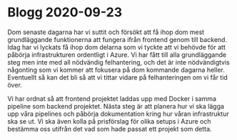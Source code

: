 # Blogg 2020-09-23

Dom senaste dagarna har vi suttit och försökt att få ihop dom mest grundläggande funktionerna att fungera ifrån frontend genom till backend. Idag har vi lyckats få ihop dom delarna som vi tyckte att vi behövde för att påbörja infrastrukturen ordentligt i Azure. Vi har fått till alla grundläggande steg men inte med all nödvändig felhantering, och det är inte nödvändigtvis någonting som vi kommer att fokusera på dom kommande dagarna heller. Eventuellt så kan det bli så att vi tittar vidare på felhanteringen om vi får tid över. 

Vi har ordnat så att frontend projektet laddas upp med Docker i samma pipeline som backend projektet. Nästa steg är att planera hur vi ska lägga upp våra pipelines och påbörja dokumentation kring hur våran infrastruktur ska se ut. Vi ska även kolla på prisförslag för olika setups i Azure och bestämma oss utifrån det vad som hade passat ett projekt som detta. 

